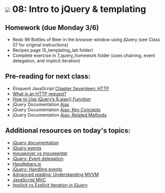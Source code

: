 # ![](https://ga-dash.s3.amazonaws.com/production/assets/logo-9f88ae6c9c3871690e33280fcf557f33.png) 08: Intro to jQuery & templating

## Homework (due Monday 3/6)

* Redo 99 Bottles of Beer in the browser window using jQuery (see Class 07 for original instructions)
* Recipes page (5_templating_lab folder)
* Complete exercise in 7_query_homework folder (uses chaining, event delegation, and implicit iteration)

## Pre-reading for next class:

* Eloquent JavaScript [Chapter Seventeen: HTTP](http://eloquentjavascript.net/17_http.html)
* [What is an HTTP request?](http://rve.org.uk/dumprequest)
* [How to Use jQuery’s $.ajax() Function](https://www.sitepoint.com/use-jquerys-ajax-function/)
* jQuery Documentation [Ajax](https://learn.jquery.com/ajax/)
* jQuery Documentation [Ajax: Key Concepts](https://learn.jquery.com/ajax/key-concepts/)
* jQuery Documentation [Ajax: Related Methods](https://learn.jquery.com/ajax/jquery-ajax-methods/)


## Additional resources on today's topics:

- [jQuery documentation][1]
- [jQuery events][2]
- [mouseover vs mouseenter](http://stackoverflow.com/a/7286680)
- [jQuery: Event delegation][3]
- [Handlebars.js][4]
- [jQuery: Handling events][5]
- [Advanced reading: Understanding MVVM][6]
- [JavaScript MVC][7]
- [Implicit vs Explicit Iteration in jQuery][8]

[1]: http://api.jquery.com
[2]: https://learn.jquery.com/events/
[3]: https://learn.jquery.com/events/event-delegation/
[4]: http://handlebarsjs.com/
[5]: https://learn.jquery.com/events/handling-events/
[6]: http://addyosmani.com/blog/understanding-mvvm-a-guide-for-javascript-developers/
[7]: http://alistapart.com/article/javascript-mvc
[8]: https://css-tricks.com/lodge/learn-jquery/10-explicit-vs-implicit-iteration/


